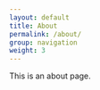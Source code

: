 ```yaml
---
layout: default
title: About
permalink: /about/
group: navigation
weight: 3
---
```


This is an about page.